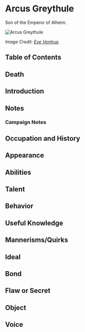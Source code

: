# Arcus Greythule <!-- omit in toc -->

Son of the Emperor of Alheim.

![Arcus Greythule](https://magicartworld.com/wp-content/uploads/2014/08/Male-Fantasy-Warrior-Iron-gloves-fur-leather.-Medieval..jpg)

*Image Credit: [Eve Ventrue](https://www.krop.com/eve-ventrue/profile/).*

## Table of Contents <!-- omit in toc -->

## Death

## Introduction

## Notes

### Campaign Notes

## Occupation and History

## Appearance

## Abilities

## Talent

## Behavior

## Useful Knowledge

## Mannerisms/Quirks

## Ideal

## Bond

## Flaw or Secret

## Object

## Voice
